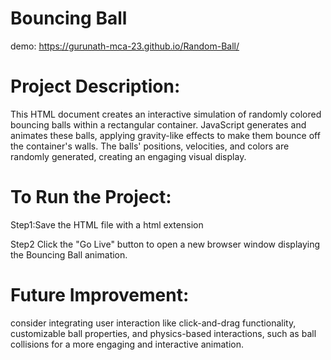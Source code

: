 # Bouncing Ball

demo:  https://gurunath-mca-23.github.io/Random-Ball/

# Project Description: 

This HTML document creates an interactive simulation of randomly colored bouncing balls within a rectangular container. JavaScript generates and animates these balls, applying gravity-like effects to make them bounce off the container's walls. The balls' positions, velocities, and colors are randomly generated, creating an engaging visual display.

# To Run the Project: 

Step1:Save the HTML file with a html extension

Step2 Click the "Go Live" button to open a new browser window displaying the Bouncing Ball animation.


# Future Improvement:

consider integrating user interaction like click-and-drag functionality, customizable ball properties, and physics-based interactions, such as ball collisions for a more engaging and interactive animation.


